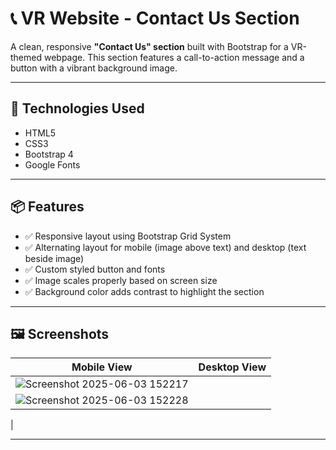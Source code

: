 # 📞 VR Website - Contact Us Section

A clean, responsive **"Contact Us" section** built with Bootstrap for a VR-themed webpage. This section features a call-to-action message and a button with a vibrant background image.

---

## 🧰 Technologies Used

- HTML5  
- CSS3  
- Bootstrap 4  
- Google Fonts  

---

## 📦 Features

- ✅ Responsive layout using Bootstrap Grid System
- ✅ Alternating layout for mobile (image above text) and desktop (text beside image)
- ✅ Custom styled button and fonts
- ✅ Image scales properly based on screen size
- ✅ Background color adds contrast to highlight the section

---

## 🖼️ Screenshots

| Mobile View | Desktop View |
|-------------|--------------|
|![Screenshot 2025-06-03 152217](https://github.com/user-attachments/assets/28b446cf-2f2f-4d7b-a54d-45dc15578526)
 |![Screenshot 2025-06-03 152228](https://github.com/user-attachments/assets/cc87c57e-d210-4e4e-81be-b8258f30902c)
 |

---



